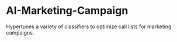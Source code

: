 # AI-Marketing-Campaign
Hypertunes a variety of classifiers to optimize call lists for marketing campaigns.

